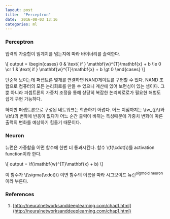 ```yaml
---
layout: post
title:  "Perceptron"
date:  2016-08-03 13:16
categories: ml
---
```

### Perceptron
입력의 가중합이 임계치를 넘는지에 따라 바이너리를 출력한다.

\\[
output =
\begin{cases}
0  & \text{ if } \mathbf{w}^{T}\mathbf{x} + b \le 0 \cr
1  & \text{ if } \mathbf{w}^{T}\mathbf{x} + b \gt 0
\end{cases}
\\]

단순해 보이는데 퍼셉트론 몇개를 연결하면 NAND게이트를 구현할 수 있다. NAND 조합으로 컴퓨터의 모든 논리회로를 만들 수 있으니 계산에 있어 보편성이 있는 셈이다. 그뿐 아니라 퍼셉트론의 가중치 조정을 통해 상당히 복잡한 논리회로로가 필요한 해법도 쉽게 구현 가능하다.

하지만 퍼셉트론으로 구성된 네트워크는 학습하기 어렵다. 어느 지점까지는 \\(w_{j}\\)와 \\(b\\)의 변화에 반응이 없다가 어느 순간 출력이 바뀌는 특성때문에 가중치 변화에 따른 출력의 변화를 예상하기 힘들기 때문이다.


### Neuron
뉴런은 가중합을 어떤 함수에 한번 더 통과시킨다. 함수 \\(f(\cdot)\\)를 activation function이라 한다.

\\[
output = \f(\mathbf{w}^{T}\mathbf{x} + b)
\\]

이 함수가 \\(\sigma(\cdot)\\) 이면 함수의 이름을 따라 시그모이드 뉴런<sup>sigmoid neuron</sup>이라 부른다. 




### References
1. [http://neuralnetworksanddeeplearning.com/chap1.html](http://neuralnetworksanddeeplearning.com/chap1.html)
